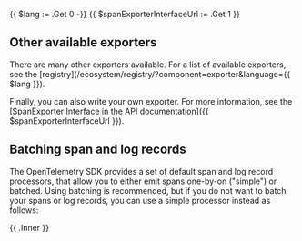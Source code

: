 {{ $lang := .Get 0 -}} {{ $spanExporterInterfaceUrl := .Get 1 }}

## Other available exporters

There are many other exporters available. For a list of available exporters, see
the [registry](/ecosystem/registry/?component=exporter&language={{ $lang }}).

Finally, you can also write your own exporter. For more information, see the
[SpanExporter Interface in the API
documentation]({{ $spanExporterInterfaceUrl }}).

## Batching span and log records

The OpenTelemetry SDK provides a set of default span and log record processors,
that allow you to either emit spans one-by-on ("simple") or batched. Using
batching is recommended, but if you do not want to batch your spans or log
records, you can use a simple processor instead as follows:

{{ .Inner }}
